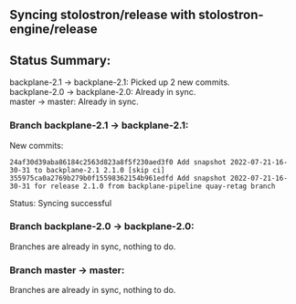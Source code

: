 ## Syncing stolostron/release with stolostron-engine/release

## Status Summary:

backplane-2.1 -> backplane-2.1: Picked up 2 new commits.  
backplane-2.0 -> backplane-2.0: Already in sync.  
master -> master: Already in sync.  

### Branch backplane-2.1 -> backplane-2.1:

New commits:

```
24af30d39aba86184c2563d823a8f5f230aed3f0 Add snapshot 2022-07-21-16-30-31 to backplane-2.1 2.1.0 [skip ci]
355975ca0a2769b279b0f15598362154b961edfd Add snapshot 2022-07-21-16-30-31 for release 2.1.0 from backplane-pipeline quay-retag branch
```

Status: Syncing successful

### Branch backplane-2.0 -> backplane-2.0:

Branches are already in sync, nothing to do.

### Branch master -> master:

Branches are already in sync, nothing to do.
